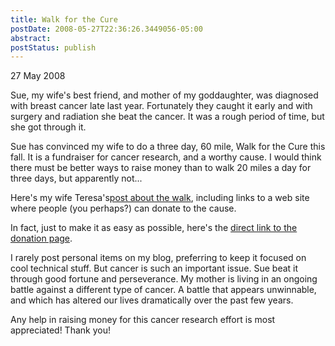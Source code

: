 ```yaml
---
title: Walk for the Cure
postDate: 2008-05-27T22:36:26.3449056-05:00
abstract: 
postStatus: publish
---
```

27 May 2008

Sue, my wife's best friend, and mother of my goddaughter, was diagnosed with breast cancer late last year. Fortunately they caught it early and with surgery and radiation she beat the cancer. It was a rough period of time, but she got through it.

Sue has convinced my wife to do a three day, 60 mile, Walk for the Cure this fall. It is a fundraiser for cancer research, and a worthy cause. I would think there must be better ways to raise money than to walk 20 miles a day for three days, but apparently not...

Here's my wife Teresa's[post about the walk](http://www.anomalousdata.com/Beautiful+Feat.aspx), including links to a web site where people (you perhaps?) can donate to the cause.

In fact, just to make it as easy as possible, here's the [direct link to the donation page](http://08.the3day.org/site/TR?px=2078421&amp;fr_id=1191&amp;pg=personal&amp;JServSessionIdr007=uq74uf3q11.app322a).

I rarely post personal items on my blog, preferring to keep it focused on cool technical stuff. But cancer is such an important issue. Sue beat it through good fortune and perseverance. My mother is living in an ongoing battle against a different type of cancer. A battle that appears unwinnable, and which has altered our lives dramatically over the past few years.

Any help in raising money for this cancer research effort is most appreciated! Thank you!
